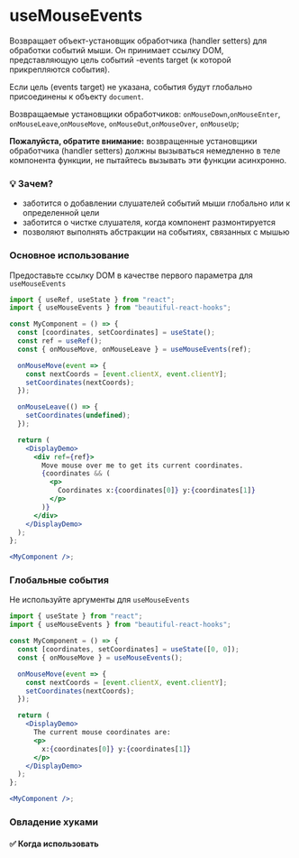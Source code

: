 # useMouseEvents

Возвращает объект-установщик обработчика (handler setters) для обработки событий мыши.
Он принимает ссылку DOM, представляющую цель событий -events target (к которой прикрепляются события).

Если цель (events target) не указана, события будут глобально присоединены к объекту `document`.

Возвращаемые установщики обработчиков: `onMouseDown`,`onMouseEnter`, `onMouseLeave`,`onMouseMove`, `onMouseOut`,`onMouseOver`, `onMouseUp`;

**Пожалуйста, обратите внимание:** возвращенные установщики обработчика (handler setters) должны вызываться немедленно в теле компонента функции, не пытайтесь вызывать эти функции асинхронно.

### 💡 Зачем?

- заботится о добавлении слушателей событий мыши глобально или к определенной цели
- заботится о чистке слушателя, когда компонент размонтируется
- позволяют выполнять абстракции на событиях, связанных с мышью

### Основное использование

Предоставьте ссылку DOM в качестве первого параметра для `useMouseEvents`

```jsx harmony
import { useRef, useState } from "react";
import { useMouseEvents } from "beautiful-react-hooks";

const MyComponent = () => {
  const [coordinates, setCoordinates] = useState();
  const ref = useRef();
  const { onMouseMove, onMouseLeave } = useMouseEvents(ref);

  onMouseMove(event => {
    const nextCoords = [event.clientX, event.clientY];
    setCoordinates(nextCoords);
  });

  onMouseLeave(() => {
    setCoordinates(undefined);
  });

  return (
    <DisplayDemo>
      <div ref={ref}>
        Move mouse over me to get its current coordinates.
        {coordinates && (
          <p>
            Coordinates x:{coordinates[0]} y:{coordinates[1]}
          </p>
        )}
      </div>
    </DisplayDemo>
  );
};

<MyComponent />;
```

### Глобальные события

Не используйте аргументы для `useMouseEvents`

```jsx harmony
import { useState } from "react";
import { useMouseEvents } from "beautiful-react-hooks";

const MyComponent = () => {
  const [coordinates, setCoordinates] = useState([0, 0]);
  const { onMouseMove } = useMouseEvents();

  onMouseMove(event => {
    const nextCoords = [event.clientX, event.clientY];
    setCoordinates(nextCoords);
  });

  return (
    <DisplayDemo>
      The current mouse coordinates are:
      <p>
        x:{coordinates[0]} y:{coordinates[1]}
      </p>
    </DisplayDemo>
  );
};

<MyComponent />;
```

### Овладение хуками

#### ✅ Когда использовать
